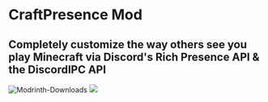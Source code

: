 # CraftPresence Mod
## Completely customize the way others see you play Minecraft via Discord's Rich Presence API & the DiscordIPC API

<img src="https://img.shields.io/modrinth/dt/DFqQfIBR" alt="Modrinth-Downloads"> <img src="https://wsrv.nl/?url=https%3A%2F%2Fapp.codacy.com%2Fproject%2Fbadge%2FGrade%2F5e0667f7208b49ecab1a6affbfa6cbf7&n=-1">
